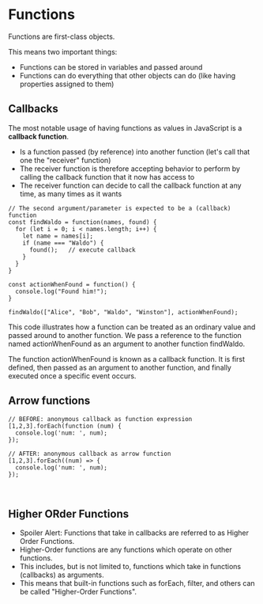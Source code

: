 # Functions

Functions are first-class objects.

This means two important things:

* Functions can be stored in variables and passed around
* Functions can do everything that other objects can do (like having properties assigned to them)

## Callbacks

The most notable usage of having functions as values in JavaScript is a <b>callback function</b>.

* Is a function passed (by reference) into another function (let's call that one the "receiver" function)
* The receiver function is therefore accepting behavior to perform by calling the callback function that it now has access to
* The receiver function can decide to call the callback function at any time, as many times as it wants

```
// The second argument/parameter is expected to be a (callback) function
const findWaldo = function(names, found) {
  for (let i = 0; i < names.length; i++) {
    let name = names[i];
    if (name === "Waldo") {
      found();   // execute callback
    }
  }
}

const actionWhenFound = function() {
  console.log("Found him!");
}

findWaldo(["Alice", "Bob", "Waldo", "Winston"], actionWhenFound);
```



This code illustrates how a function can be treated as an ordinary value and passed around to another function. We pass a reference to the function named actionWhenFound as an argument to another function findWaldo.

The function actionWhenFound is known as a callback function. It is first defined, then passed as an argument to another function, and finally executed once a specific event occurs.


## Arrow functions
```
// BEFORE: anonymous callback as function expression 
[1,2,3].forEach(function (num) {
  console.log('num: ', num);
});

// AFTER: anonymous callback as arrow function
[1,2,3].forEach((num) => {
  console.log('num: ', num);
});
```

<br/>

## Higher ORder Functions

* Spoiler Alert: Functions that take in callbacks are referred to as Higher Order Functions.
* Higher-Order functions are any functions which operate on other functions.
* This includes, but is not limited to, functions which take in functions (callbacks) as arguments.
* This means that built-in functions such as forEach, filter, and others can be called "Higher-Order Functions".